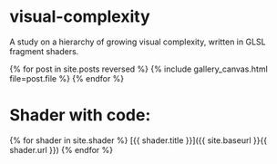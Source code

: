 # visual-complexity

A study on a hierarchy of growing visual complexity, written in GLSL fragment shaders.

{% for post in site.posts reversed %}
{% include gallery_canvas.html file=post.file %}
{% endfor %}

# Shader with code:
{% for shader in site.shader %}
[{{ shader.title }}]({{ site.baseurl }}{{ shader.url }})
{% endfor %}
